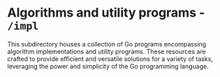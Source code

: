 # Algorithms and utility programs - `/impl`

This subdirectory houses a collection of Go programs encompassing algorithm implementations and utility programs. These resources are crafted to provide efficient and versatile solutions for a variety of tasks, leveraging the power and simplicity of the Go programming language.
